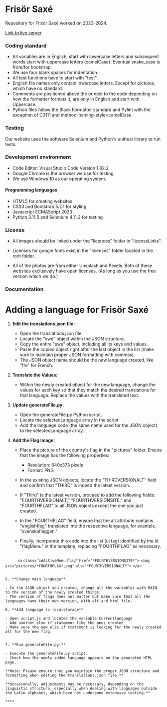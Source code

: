 # Frisör Saxé
Repository for Frisör Saxé worked on 2023-2024.

[Link to live server](https://ntig-uppsala.github.io/frisorsaxe/)



### Coding standard
- All variables are in English, start with lowercase letters and subsequent words start with uppercase letters (camelCase). Eventual snake_case is from/for bootstrap.
- We use four blank spaces for indentation.
- All test functions have to start with "test".
- English file names only contain lowercase letters. Except for pictures, which have no standard.
- Comments are positioned above the or next to the code depending on how the formatter formats it, are only in English and start with Uppercase.
- Python files follow the Black Formatter standard and Pylint with the exception of C0111 and method-naming-style=camelCase.

### Testing
Our website uses the software Selenium and Python's unittest library to run tests. 

### Development environment
- Code Editor: Visual Studio Code Version 1.82.2
- Google Chrome is the browser we use for testing.
- We use Windows 10 as our operating system.

#### Programming languages
- HTML5 for creating websites
- CSS3 and Bootstrap 5.2.1 for styling
- Javascript ECMAScript 2023
- Python 3.11.5 and Selenium 4.11.2 for testing

### License
-  All images should be linked under the "licences" folder in "licenseLinks".

- Licenses for google fonts exist in the "licenses" folder located in the root folder.

- All of the photos are from either Unsplash and Pexels. Both of these websites exclusively have open licenses. (As long as you use the free version which we do.)

### Documentation
# Adding a language for Frisör Saxé

1. **Edit the translations.json file:**

   - Open the translations.json file.
   - Locate the "swe" object within the JSON structure.
   - Copy the entire "swe" object, including all its keys and values.
   - Paste the copied object right after the last object in the list (make sure to maintain proper JSON formatting with commas).
   - The JSON object name should be the new language created, like “fre” for French.

2. **Translate the Values:**

   - Within the newly created object for the new language, change the values for each key so that they match the desired translations for that language. Replace the values with the translated text.

3. **Update generateFile.py:**

   - Open the generateFile.py Python script.
   - Locate the selectedLanguage array in the script.
   - Add the language code (the same name used for the JSON object) to the selectedLanguage array.

4. **Add the Flag Image:**

   - Place the picture of the country's flag in the "pictures" folder. Ensure that the image has the following properties:

     - Resolution: 640x373 pixels
     - Format: PNG

   - In the existing JSON objects, locate the "THIRDVERSIONALT" field and confirm that "THIRD" is indeed the latest version. 

   - If "Third" is the latest version, proceed to add the following fields: "FOURTHVERSIONALT," "FOURTHVERSIONSITE," and "FOURTHFLAG" to all JSON objects except the one you just created. 

   - In the "FOURTHFLAG" field, ensure that the alt attribute contains "englishflag" translated into the respective language, for example, "svenskaflaggan." 

   - Finally, incorporate this code into the list (ul tag) identified by the id "flagMenu" in the template, replacing "FOURTHFLAG" as necessary.

   ```<li>
          `<a` `class="inActiveMenu` `flag"` `href="*FOURTHVERSIONSITE*">`
        `<img` `src="pictures/*FOURTHFLAG*.png"` `alt="*FOURTHVERSIONALT*">`
         `</a>`
   ```</li>

5. **Change main language**

   - In the JSON object you created, change all the variables with MAIN to the version of the newly created things. 
   - The version of flags does not matter but make sure that all the languages have their own version, with alt and html file.

6. **Add language to localstorage**

   - Open script.js and located the variable Currentlanguage
   - Add another else if statement like the ones created
   - Make sure the new else if statement is looking for the newly created alt for the new flag.


7. **Run generateFile.py:**

   - Execute the generateFile.py script.
   - Check how the newly added language appears on the generated HTML page.

**Note: Please ensure that you maintain the proper JSON structure and formatting when editing the translations.json file.**  

**Occasionally, adjustments may be necessary, depending on the linguistic structure, especially when dealing with languages outside the Latin alphabet, which have not undergone extensive testing.**

****
